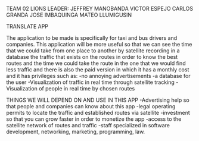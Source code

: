 TEAM 02 LIONS
LEADER: JEFFREY MANOBANDA
	VICTOR ESPEJO 
	CARLOS GRANDA
	JOSE IMBAQUINGA	
	MATEO LLUMIGUSIN

TRANSLATE APP

The application to be made is specifically for taxi and bus drivers and companies.
This application will be more useful so that we can see the time that we could take from one place to another by satellite recording in a database the traffic that exists on the routes in order to know the best routes and the time we could take the route in the one that we would find less traffic and there is also the paid version in which it has a monthly cost and it has privileges such as:
-no annoying advertisements
-a database for the user
-Visualization of traffic in real time through satellite tracking
-Visualization of people in real time by chosen routes

THINGS WE WILL DEPEND ON AND USE IN THIS APP
-Advertising help so that people and companies can know about this app
-legal operating permits to locate the traffic and established routes via satellite
-investment so that you can grow faster in order to monetize the app
-access to the satellite network of routes and traffic
-staff specialized in software development, networking, marketing, programming, law.


